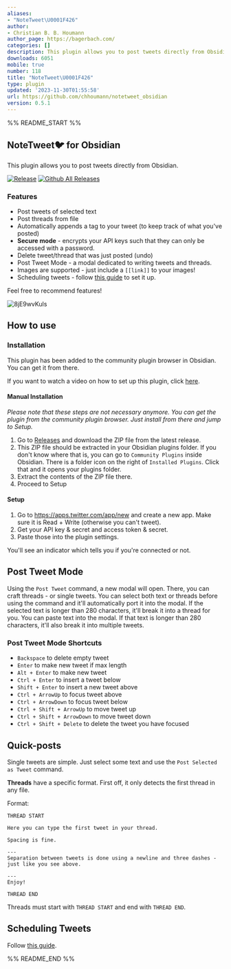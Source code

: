 ```yaml
---
aliases:
- "NoteTweet\U0001F426"
author:
- Christian B. B. Houmann
author_page: https://bagerbach.com/
categories: []
description: This plugin allows you to post tweets directly from Obsidian.
downloads: 6051
mobile: true
number: 118
title: "NoteTweet\U0001F426"
type: plugin
updated: '2023-11-30T01:55:58'
url: https://github.com/chhoumann/notetweet_obsidian
version: 0.5.1
---
```


%% README_START %%

## NoteTweet🐦 for Obsidian
This plugin allows you to post tweets directly from Obsidian.

[![Release](https://img.shields.io/github/v/release/chhoumann/notetweet_obsidian?style=for-the-badge)]()
[![Github All Releases](https://img.shields.io/github/downloads/chhoumann/notetweet_obsidian/total.svg?style=for-the-badge&logo=appveyor)]()

### Features
- Post tweets of selected text
- Post threads from file
- Automatically appends a tag to your tweet (to keep track of what you've posted)
- **Secure mode** - encrypts your API keys such that they can only be accessed with a password.
- Delete tweet/thread that was just posted (undo)
- Post Tweet Mode - a modal dedicated to writing tweets and threads.
- Images are supported - just include a `[[link]]` to your images!
- Scheduling tweets - follow [this guide](./GuideToSettingUpScheduler.md) to set it up.


Feel free to recommend features!

![8jE9wvKuls](https://user-images.githubusercontent.com/29108628/109525702-16c97180-7ab2-11eb-8bc0-3c4bc79a6b7a.gif)

## How to use
### Installation
This plugin has been added to the community plugin browser in Obsidian. You can get it from there.

If you want to watch a video on how to set up this plugin, click [here](https://www.youtube.com/watch?v=jx09b1Ien3Q).

#### Manual Installation
*Please note that these steps are not necessary anymore. You can get the plugin from the community plugin browser. Just install from there and jump to Setup.*

1. Go to [Releases](https://github.com/chhoumann/notetweet_obsidian/releases) and download the ZIP file from the latest release.
2. This ZIP file should be extracted in your Obsidian plugins folder. If you don't know where that is, you can go to `Community Plugins` inside Obsidian. There is a folder icon on the right of `Installed Plugins`. Click that and it opens your plugins folder.
3. Extract the contents of the ZIP file there.
4. Proceed to Setup

#### Setup
1. Go to https://apps.twitter.com/app/new and create a new app. Make sure it is Read + Write (otherwise you can't tweet).
2. Get your API key & secret and access token & secret.
3. Paste those into the plugin settings.

You'll see an indicator which tells you if you're connected or not.

## Post Tweet Mode
Using the `Post Tweet` command, a new modal will open. There, you can craft threads - or single tweets.
You can select both text or threads before using the command and it'll automatically port it into the modal. If the selected text is longer than 280 characters, it'll break it into a thread for you.
You can paste text into the modal. If that text is longer than 280 characters, it'll also break it into multiple tweets.

### Post Tweet Mode Shortcuts
- `Backspace` to delete empty tweet
- `Enter` to make new tweet if max length
- `Alt + Enter` to make new tweet
- `Ctrl + Enter` to insert a tweet below
- `Shift + Enter` to insert a new tweet above
- `Ctrl + ArrowUp` to focus tweet above
- `Ctrl + ArrowDown` to focus tweet below
- `Ctrl + Shift + ArrowUp` to move tweet up
- `Ctrl + Shift + ArrowDown` to move tweet down
- `Ctrl + Shift + Delete` to delete the tweet you have focused

## Quick-posts
Single tweets are simple. Just select some text and use the `Post Selected as Tweet` command.

**Threads** have a specific format. First off, it only detects the first thread in any file.

Format:
```
THREAD START

Here you can type the first tweet in your thread.

Spacing is fine.

---
Separation between tweets is done using a newline and three dashes - just like you see above.

---
Enjoy!

THREAD END
```

Threads must start with `THREAD START` and end with `THREAD END`.


## Scheduling Tweets
Follow [this guide](./GuideToSettingUpScheduler.md).

%% README_END %%